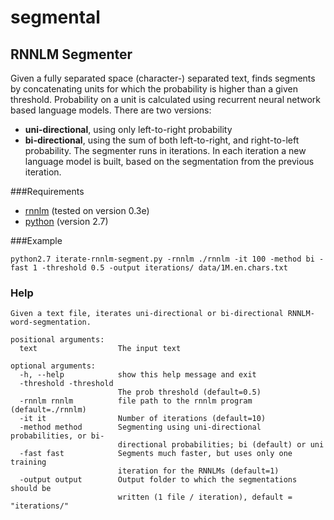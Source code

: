 # segmental

RNNLM Segmenter
---------------
Given a fully separated space (character-) separated text, finds segments by concatenating units
for which the probability is higher than a given threshold.
Probability on a unit is calculated using recurrent neural network based language models.
There are two versions:
* **uni-directional**, using only left-to-right probability
* **bi-directional**, using the sum of both left-to-right, and right-to-left probability.
The segmenter runs in iterations. In each iteration a new language model is built, based on the segmentation from the previous iteration.

###Requirements
* [rnnlm](http://www.fit.vutbr.cz/~imikolov/rnnlm/) (tested on version 0.3e)
* [python](https://www.python.org/download/releases/2.7/) (version 2.7)

###Example

`python2.7 iterate-rnnlm-segment.py -rnnlm ./rnnlm -it 100 -method bi -fast 1 -threshold 0.5 -output iterations/ data/1M.en.chars.txt` 

### Help 
```
Given a text file, iterates uni-directional or bi-directional RNNLM-word-segmentation.

positional arguments:
  text                  The input text

optional arguments:
  -h, --help            show this help message and exit
  -threshold -threshold
                        The prob threshold (default=0.5)
  -rnnlm rnnlm          file path to the rnnlm program (default=./rnnlm)
  -it it                Number of iterations (default=10)
  -method method        Segmenting using uni-directional probabilities, or bi-
                        directional probabilities; bi (default) or uni
  -fast fast            Segments much faster, but uses only one training
                        iteration for the RNNLMs (default=1)
  -output output        Output folder to which the segmentations should be
                        written (1 file / iteration), default = "iterations/"


